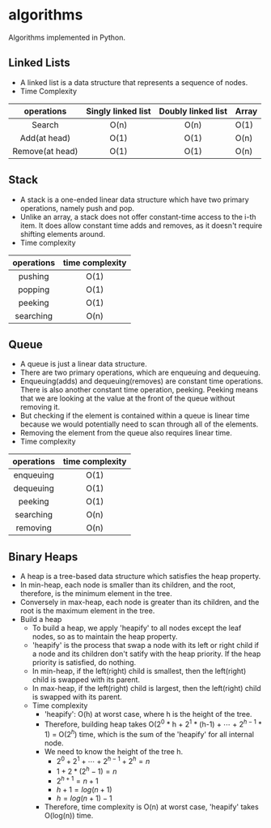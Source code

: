 # algorithms

Algorithms implemented in Python.

## Linked Lists

* A linked list is a data structure that represents a sequence of nodes.
* Time Complexity

| operations      | Singly linked list | Doubly linked list | Array |
| :-------------: | :----------------: | :----------------: | ----- |
| Search          | O(n)               | O(n)               | O(1)  |
| Add(at head)    | O(1)               | O(1)               | O(n)  |
| Remove(at head) | O(1)               | O(1)               | O(n)  |

## Stack

* A stack is a one-ended linear data structure which have two primary operations, namely push and pop.
* Unlike an array, a stack does not offer constant-time access to the i-th item. It does allow constant time adds and removes, as it doesn't require shifting elements around.
* Time complexity

| operations | time complexity |
| :--------: | :-------------: |
| pushing    | O(1)            |
| popping    | O(1)            |
| peeking    | O(1)            |
| searching  | O(n)            |

## Queue

* A queue is just a linear data structure.
* There are two primary operations, which are enqueuing and dequeuing.
* Enqueuing(adds) and dequeuing(removes) are constant time operations. There is also another constant time operation, peeking. Peeking means that we are looking at the value at the front of the queue without removing it.
* But checking if the element is contained within a queue is linear time because we would potentially need to scan through all of the elements.
* Removing the element from the queue also requires linear time.
* Time complexity

| operations | time complexity |
| :--------: | :-------------: |
| enqueuing  | O(1)            |
| dequeuing  | O(1)            |
| peeking    | O(1)            |
| searching  | O(n)            |
| removing   | O(n)            |

## Binary Heaps

* A heap is a tree-based data structure which satisfies the heap property.
* In min-heap, each node is smaller than its children, and the root, therefore, is the minimum element in the tree.
* Conversely in max-heap, each node is greater than its children, and the root is the maximum element in the tree.
* Build a heap
  * To build a heap, we apply 'heapify' to all nodes except the leaf nodes, so as to maintain the heap property.
  * 'heapify' is the process that swap a node with its left or right child if a node and its children don't satify with the heap priority. If the heap priority is satisfied, do nothing.
  * In min-heap, if the left(right) child is smallest, then the left(right) child is swapped with its parent.
  * In max-heap, if the left(right) child is largest, then the left(right) child is swapped with its parent.
  * Time complexity
    * 'heapify': O(h) at worst case, where h is the height of the tree.
    * Therefore, building heap takes O($2^0$ * h + $2^1$ * (h-1) + $\dotsb$ + $2^{h-1}$ * 1) = O($2^h$) time, which is the sum of the 'heapify' for all internal node.
    * We need to know the height of the tree h.
      * $2^0 + 2^1 + \dotsb + 2^{h-1} + 2^h = n$
      * $1 + 2 * (2^h - 1) = n$
      * $2^{h+1} = n+1$
      * $h+1 = log(n+1)$
      * $h = log(n+1) - 1$
    * Therefore, time complexity is O(n) at worst case, 'heapify' takes O(log(n)) time.